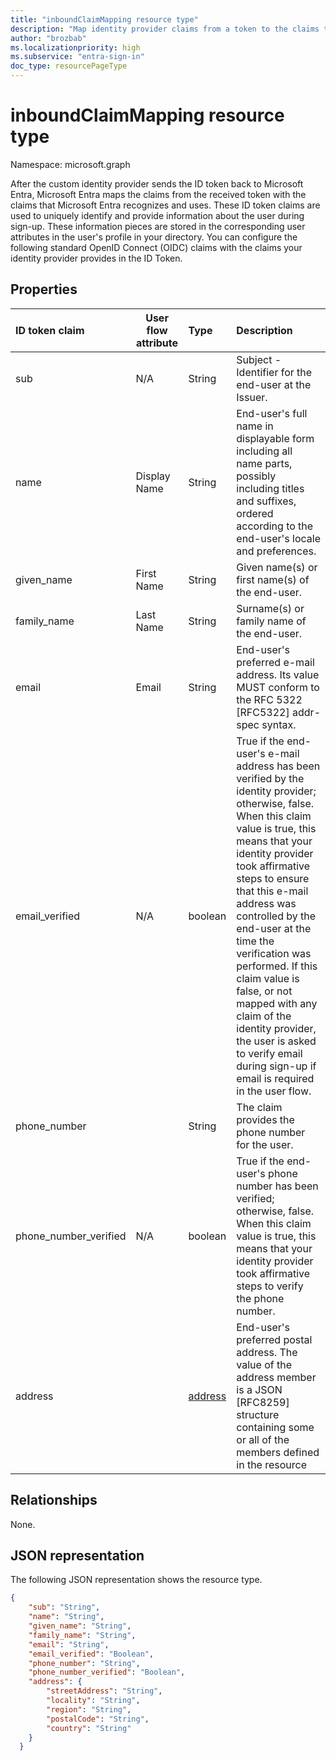 ```yaml
---
title: "inboundClaimMapping resource type"
description: "Map identity provider claims from a token to the claims that Microsoft Entra External ID recognizes and uses."
author: "brozbab"
ms.localizationpriority: high
ms.subservice: "entra-sign-in"
doc_type: resourcePageType
---
```


# inboundClaimMapping resource type

Namespace: microsoft.graph

After the custom identity provider sends the ID token back to Microsoft Entra, Microsoft Entra maps the claims from the received token with the claims that Microsoft Entra recognizes and uses. These ID token claims are used to uniquely identify and provide information about the user during sign-up. These information pieces are stored in the corresponding user attributes in the user's profile in your directory.
You can configure the following standard OpenID Connect (OIDC) claims with the claims your identity provider provides in the ID Token.

## Properties

|ID token claim|User flow attribute|Type|Description|
|:-------|-----|:---|:----------|
|sub|N/A|String|Subject - Identifier for the end-user at the Issuer.|
|name|Display Name|String|End-user's full name in displayable form including all name parts, possibly including titles and suffixes, ordered according to the end-user's locale and preferences.|
|given_name|First Name |String|Given name(s) or first name(s) of the end-user.|
|family_name|Last Name |String|Surname(s) or family name of the end-user.|
|email|Email|String|End-user's preferred e-mail address. Its value MUST conform to the RFC 5322 [RFC5322] addr-spec syntax.|
|email_verified|N/A|boolean|True if the end-user's e-mail address has been verified by the identity provider; otherwise, false. When this claim value is true, this means that your identity provider took affirmative steps to ensure that this e-mail address was controlled by the end-user at the time the verification was performed. If this claim value is false, or not mapped with any claim of the identity provider, the user is asked to verify email during sign-up if email is required in the user flow.|
|phone_number||String|The claim provides the phone number for the user.|
|phone_number_verified|N/A|boolean|True if the end-user's phone number has been verified; otherwise, false. When this claim value is true, this means that your identity provider took affirmative steps to verify the phone number.|
|address| |[address](inboundclaimmapping-address.md)|End-user's preferred postal address. The value of the address member is a JSON [RFC8259] structure containing some or all of the members defined in the resource|type.

## Relationships

None.

## JSON representation

The following JSON representation shows the resource type.
<!-- {
  "blockType": "resource",
  "@odata.type": "microsoft.graph.claimsMapping"
}
-->

``` json
{
    "sub": "String",
    "name": "String",
    "given_name": "String",
    "family_name": "String",
    "email": "String",
    "email_verified": "Boolean",
    "phone_number": "String",
    "phone_number_verified": "Boolean",
    "address": {
        "streetAddress": "String",
        "locality": "String",
        "region": "String",
        "postalCode": "String",
        "country": "String"
    }
  }
```


